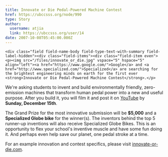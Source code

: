 ```yaml
---
title: Innovate or Die Pedal-Powered Machine Contest 
href: https://ubccsss.org/node/990
type: Story
author:
  username: atjia
  link: https://ubccsss.org/user/14
date: 2007-10-08T05:45:00.000Z
---
```



    <div class="field field-name-body field-type-text-with-summary field-label-hidden"><div class="field-items"><div class="field-item even"><p><img src="/files/innovate_or_die.jpg" vspace="5" hspace="5" align="left"><a href="https://www.google.com/">Google</a> and <a href="http://www.specialized.com/">Specialized</a> are searching for the brightest engineering minds on earth for the first ever <strong>Innovate or Die Pedal-Powered Machine Contest</strong>.</p>
<p>We&apos;re asking students to invent and build environmentally friendly, zero-emission machines that transform human pedal power into a new and useful purpose. After you build it, you will film it and post it on <a href="https://www.youtube.com">YouTube</a> by <strong>Sunday, December 15th</strong>.</p>
<p>The Grand Prize for the most innovative submission will be <strong>$5,000</strong> and a <strong>Specialized Globe bike</strong> for the winner(s).  The inventors behind the top 5 runner-up inventions will also receive Specialized Globe Bikes. This is an opportunity to flex your school&apos;s inventive muscle and have some fun doing it. And perhaps even help save our planet, one pedal stroke at a time.</p>
<p>For an example innovation and contest specifics, please visit <a href="http://innovate-or-die.com">innovate-or-die.com</a>.</p>
</div></div></div>    <footer>
          </footer>
    